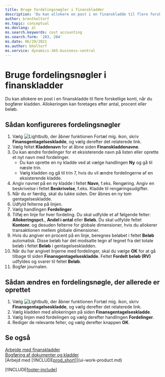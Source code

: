 ```yaml
---
title: Bruge fordelingsnøgler i finanskladder
description: 'Du kan allokere en post i en finanskladde til flere forskellige konti, når du bogfører kladden.'
author: brentholtorf
ms.topic: conceptual
ms.devlang: al
ms.search.keywords: cost accounting
ms.search.form: '283, 284'
ms.date: 06/29/2021
ms.author: bholtorf
ms.service: dynamics-365-business-central
---
```

# <a name="use-allocation-keys-in-general-journals"></a>Bruge fordelingsnøgler i finanskladder
Du kan allokere en post i en finanskladde til flere forskellige konti, når du bogfører kladden. Allokeringen kan foretages efter antal, procent eller beløb.

## <a name="to-set-up-allocation-keys"></a>Sådan konfigureres fordelingsnøgler
1. Vælg ![Lightbulb, der åbner funktionen Fortæl mig.](media/ui-search/search_small.png "Fortæl mig, hvad du vil foretage dig") ikon, skriv **Finansgentagelseskladde**, og vælg derefter det relaterede link.
2. Vælg feltet **Kladdenavn** for at åbne siden **Finanskladdenavne**.
3. Du kan ændre fordelinger for et eksisterende navn på listen eller oprette et nyt navn med fordelinger.
   * Du kan oprette en ny kladde ved at vælge handlingen **Ny** og gå til næste trin.
   * Vælg kladden og gå til trin 7, hvis du vil ændre fordelingerne af en eksisterende kladde.    
4. Angiv navnet på en ny kladde i feltet **Navn**, f.eks. Rengøring. Angiv en beskrivelse i feltet **Beskrivelse**, f.eks. Kladde til rengøringsudgifter.
5. Når du er færdig, skal du lukke siden. Der åbnes en ny tom gentagelseskladde.
6. Udfyld felterne på linjen.
7. Vælg handlingen **Fordelinger**.
8. Tilføj en linje for hver fordeling. Du skal udfylde et af følgende felter: **Allokeringspct.**, **Andel i antal** eller **Beløb**. Du skal udfylde feltet **Kontonr.** og desuden felterne for globale dimensioner, hvis du allokerer transaktionen mellem globale dimensioner.
9. Hvis du angiver en procent på en linje, beregnes beløbet i feltet **Beløb** automatisk. Disse beløb har det modsatte tegn af tegnet fra det totale beløb i feltet **Beløb** i gentagelseskladden.
10. Når du har angivet linjerne med fordelinger, skal du vælge **OK** for at gå tilbage til siden **Finansgentagelseskladde**. Feltet **Fordelt beløb (RV)** udfyldes og svarer til feltet **Beløb**.
11. Bogfør journalen.

## <a name="to-change-an-allocation-key-that-has-already-been-set-up"></a>Sådan ændres en fordelingsnøgle, der allerede er oprettet
1. Vælg ![Lightbulb, der åbner funktionen Fortæl mig.](media/ui-search/search_small.png "Fortæl mig, hvad du vil foretage dig") ikon, skriv **Finansgentagelseskladde**, og vælg derefter det relaterede link.
2. Vælg kladden med allokeringen på siden **Finansgentagelseskladde**.
3. Vælg linjen med fordelingen og vælg derefter handlingen **Fordelinger**.
4. Rediger de relevante felter, og vælg derefter knappen **OK**.

## <a name="see-also"></a>Se også
[Arbejde med finanskladder](ui-work-general-journals.md)  
[Bogføring af dokumenter og kladder](ui-post-documents-journals.md)  
[Arbejd med [!INCLUDE[prod_short](includes/prod_short.md)]](ui-work-product.md)


[!INCLUDE[footer-include](includes/footer-banner.md)]
